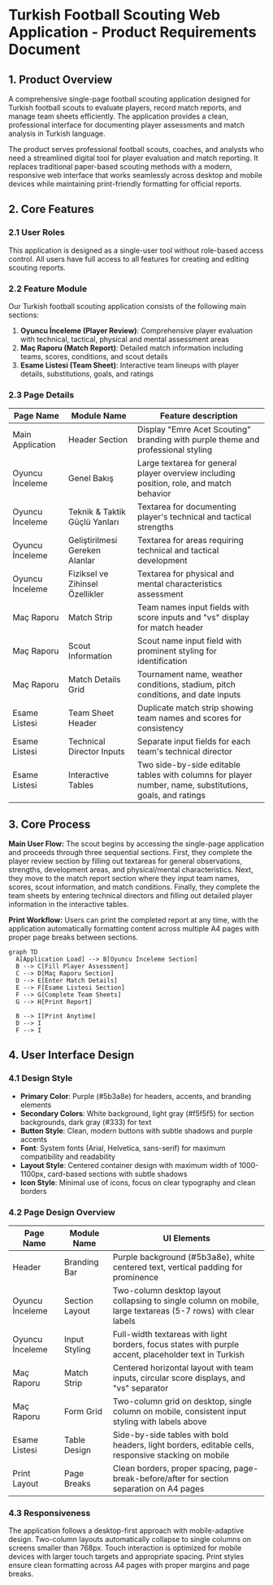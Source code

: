 # Turkish Football Scouting Web Application - Product Requirements Document

## 1. Product Overview

A comprehensive single-page football scouting application designed for Turkish football scouts to evaluate players, record match reports, and manage team sheets efficiently. The application provides a clean, professional interface for documenting player assessments and match analysis in Turkish language.

The product serves professional football scouts, coaches, and analysts who need a streamlined digital tool for player evaluation and match reporting. It replaces traditional paper-based scouting methods with a modern, responsive web interface that works seamlessly across desktop and mobile devices while maintaining print-friendly formatting for official reports.

## 2. Core Features

### 2.1 User Roles

This application is designed as a single-user tool without role-based access control. All users have full access to all features for creating and editing scouting reports.

### 2.2 Feature Module

Our Turkish football scouting application consists of the following main sections:

1. **Oyuncu İnceleme (Player Review)**: Comprehensive player evaluation with technical, tactical, physical and mental assessment areas
2. **Maç Raporu (Match Report)**: Detailed match information including teams, scores, conditions, and scout details  
3. **Esame Listesi (Team Sheet)**: Interactive team lineups with player details, substitutions, goals, and ratings

### 2.3 Page Details

| Page Name | Module Name | Feature description |
|-----------|-------------|---------------------|
| Main Application | Header Section | Display "Emre Acet Scouting" branding with purple theme and professional styling |
| Oyuncu İnceleme | Genel Bakış | Large textarea for general player overview including position, role, and match behavior |
| Oyuncu İnceleme | Teknik & Taktik Güçlü Yanları | Textarea for documenting player's technical and tactical strengths |
| Oyuncu İnceleme | Geliştirilmesi Gereken Alanlar | Textarea for areas requiring technical and tactical development |
| Oyuncu İnceleme | Fiziksel ve Zihinsel Özellikler | Textarea for physical and mental characteristics assessment |
| Maç Raporu | Match Strip | Team names input fields with score inputs and "vs" display for match header |
| Maç Raporu | Scout Information | Scout name input field with prominent styling for identification |
| Maç Raporu | Match Details Grid | Tournament name, weather conditions, stadium, pitch conditions, and date inputs |
| Esame Listesi | Team Sheet Header | Duplicate match strip showing team names and scores for consistency |
| Esame Listesi | Technical Director Inputs | Separate input fields for each team's technical director |
| Esame Listesi | Interactive Tables | Two side-by-side editable tables with columns for player number, name, substitutions, goals, and ratings |

## 3. Core Process

**Main User Flow:**
The scout begins by accessing the single-page application and proceeds through three sequential sections. First, they complete the player review section by filling out textareas for general observations, strengths, development areas, and physical/mental characteristics. Next, they move to the match report section where they input team names, scores, scout information, and match conditions. Finally, they complete the team sheets by entering technical directors and filling out detailed player information in the interactive tables.

**Print Workflow:**
Users can print the completed report at any time, with the application automatically formatting content across multiple A4 pages with proper page breaks between sections.

```mermaid
graph TD
  A[Application Load] --> B[Oyuncu İnceleme Section]
  B --> C[Fill Player Assessment]
  C --> D[Maç Raporu Section]
  D --> E[Enter Match Details]
  E --> F[Esame Listesi Section]
  F --> G[Complete Team Sheets]
  G --> H[Print Report]
  
  B --> I[Print Anytime]
  D --> I
  F --> I
```

## 4. User Interface Design

### 4.1 Design Style

- **Primary Color**: Purple (#5b3a8e) for headers, accents, and branding elements
- **Secondary Colors**: White background, light gray (#f5f5f5) for section backgrounds, dark gray (#333) for text
- **Button Style**: Clean, modern buttons with subtle shadows and purple accents
- **Font**: System fonts (Arial, Helvetica, sans-serif) for maximum compatibility and readability
- **Layout Style**: Centered container design with maximum width of 1000-1100px, card-based sections with subtle shadows
- **Icon Style**: Minimal use of icons, focus on clear typography and clean borders

### 4.2 Page Design Overview

| Page Name | Module Name | UI Elements |
|-----------|-------------|-------------|
| Header | Branding Bar | Purple background (#5b3a8e), white centered text, vertical padding for prominence |
| Oyuncu İnceleme | Section Layout | Two-column desktop layout collapsing to single column on mobile, large textareas (5-7 rows) with clear labels |
| Oyuncu İnceleme | Input Styling | Full-width textareas with light borders, focus states with purple accent, placeholder text in Turkish |
| Maç Raporu | Match Strip | Centered horizontal layout with team inputs, circular score displays, and "vs" separator |
| Maç Raporu | Form Grid | Two-column grid on desktop, single column on mobile, consistent input styling with labels above |
| Esame Listesi | Table Design | Side-by-side tables with bold headers, light borders, editable cells, responsive stacking on mobile |
| Print Layout | Page Breaks | Clean borders, proper spacing, page-break-before/after for section separation on A4 pages |

### 4.3 Responsiveness

The application follows a desktop-first approach with mobile-adaptive design. Two-column layouts automatically collapse to single columns on screens smaller than 768px. Touch interaction is optimized for mobile devices with larger touch targets and appropriate spacing. Print styles ensure clean formatting across A4 pages with proper margins and page breaks.